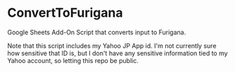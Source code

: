 # ConvertToFurigana
Google Sheets Add-On Script that converts input to Furigana.

Note that this script includes my Yahoo JP App id. I'm not currently sure how sensitive that ID is, but I don't have any sensitive information tied to my Yahoo account, so letting this repo be public.
